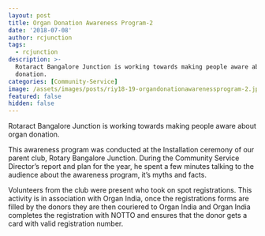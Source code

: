 ```yaml
---
layout: post
title: Organ Donation Awareness Program-2
date: '2018-07-08'
author: rcjunction
tags:
  - rcjunction
description: >-
  Rotaract Bangalore Junction is working towards making people aware about organ
  donation.
categories: [Community-Service]
image: /assets/images/posts/riy18-19-organdonationawarenessprogram-2.jpg
featured: false
hidden: false
---
```

Rotaract Bangalore Junction is working towards making people aware about organ donation.

This awareness program was conducted at the Installation ceremony of our parent club, Rotary Bangalore Junction. During the Community Service Director’s report and plan for the year, he spent a few minutes talking to the audience about the awareness program, it’s myths and facts.

Volunteers from the club were present who took on spot registrations. This activity is in association with Organ India, once the registrations forms are filled by the donors they are then couriered to Organ India and Organ India completes the registration with NOTTO and ensures that the donor gets a card with valid registration number.

